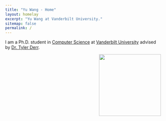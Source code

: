 ```yaml
---
title: "Yu Wang - Home"
layout: homelay
excerpt: "Yu Wang at Vanderbilt University."
sitemap: false
permalink: /
---
```



I am a Ph.D. student in [Computer Science](https://engineering.vanderbilt.edu/eecs/) at [Vanderbilt University](https://vanderbilt.edu) advised by [Dr. Tyler Derr](https://www.cse.msu.edu/~derrtyle/).


<div id="newsid" class="col-sm-4" >
<img src="{{site.utl}}{{site.baseutl}}/images/carousel/Profile.png" style="margin:0px 0px; width:200px; display:block; float: right; " />
</div>
  
  
 
